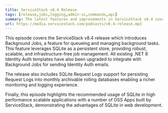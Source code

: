 ```yaml
---
title: ServiceStack v8.4 Release
tags: [release,jobs,logging,admin-ui,commands,api]
summary: The latest features and improvements in ServiceStack v8.4 covering Background Jobs, SQLite Request Logs, Scalable SQLite Apps and more!
url: https://media.servicestack.com/podcasts/v8.4-release.mp3
---
```


This episode covers the ServiceStack v8.4 release which introduces Background Jobs, 
a feature for queueing and managing background tasks. This feature leverages SQLite as a 
persistent store, providing robust, scalable, and infrastructure-free job management.
All existing .NET 8 Identity Auth templates have also been upgraded to integrate with 
Background Jobs for sending Identity Auth emails. 

The release also includes SQLite Request Logs support for persisting Request Logs into monthly
archivable rolling databases enabling a richer monitoring and logging experience. 

Finally, this episode highlights the recommended usage of SQLite in high performance scalable
applications with a number of OSS Apps built by ServiceStack, demonstrating the 
advantages of SQLite in web development.
